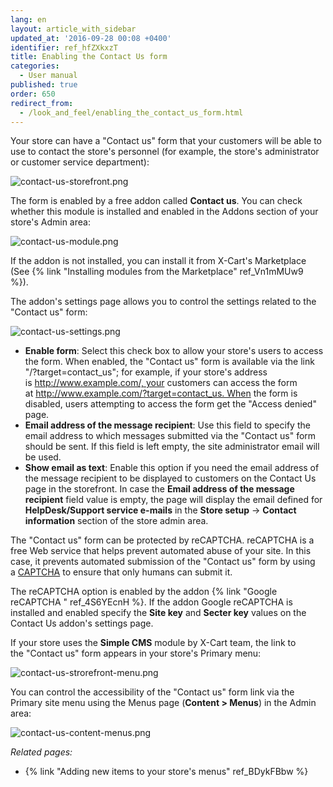 ```yaml
---
lang: en
layout: article_with_sidebar
updated_at: '2016-09-28 00:08 +0400'
identifier: ref_hfZXkxzT
title: Enabling the Contact Us form
categories:
  - User manual
published: true
order: 650
redirect_from:
  - /look_and_feel/enabling_the_contact_us_form.html
---
```



Your store can have a "Contact us" form that your customers will be able to use to contact the store's personnel (for example, the store's administrator or customer service department):

![contact-us-storefront.png]({{site.baseurl}}/attachments/ref_hfZXkxzT/contact-us-storefront.png)

The form is enabled by a free addon called **Contact us**. You can check whether this module is installed and enabled in the Addons section of your store's Admin area:

![contact-us-module.png]({{site.baseurl}}/attachments/ref_hfZXkxzT/contact-us-module.png)

If the addon is not installed, you can install it from X-Cart's Marketplace (See {% link "Installing modules from the Marketplace" ref_Vn1mMUw9 %}). 

The addon's settings page allows you to control the settings related to the "Contact us" form:

![contact-us-settings.png]({{site.baseurl}}/attachments/ref_hfZXkxzT/contact-us-settings.png)

*   **Enable form**: Select this check box to allow your store's users to access the form. When enabled, the "Contact us" form is available via the link "/?target=contact_us"; for example, if your store's address is http://www.example.com/, your customers can access the form at http://www.example.com/?target=contact_us. When the form is disabled, users attempting to access the form get the "Access denied" page.
*   **Email address of the message recipient**: Use this field to specify the email address to which messages submitted via the "Contact us" form should be sent. If this field is left empty, the site administrator email will be used.
*   **Show email as text**: Enable this option if you need the email address of the message recipient to be displayed to customers on the Contact Us page in the storefront. In case the **Email address of the message recipient** field value is empty, the page will display the email defined for **HelpDesk/Support service e-mails** in the **Store setup** -> **Contact information** section of the store admin area.

The "Contact us" form can be protected by reCAPTCHA. reCAPTCHA is a free Web service that helps prevent automated abuse of your site. In this case, it prevents automated submission of the "Contact us" form by using a [CAPTCHA](http://www.google.com/recaptcha#captcha) to ensure that only humans can submit it. 

The reCAPTCHA option is enabled by the addon {% link "Google reCAPTCHA " ref_4S6YEcnH %}.
If the addon Google reCAPTCHA is installed and enabled specify the **Site key** and **Secter key** values on the Contact Us addon's settings page.

If your store uses the **Simple CMS** module by X-Cart team, the link to the "Contact us" form appears in your store's Primary menu: 

![contact-us-strorefront-menu.png]({{site.baseurl}}/attachments/ref_hfZXkxzT/contact-us-strorefront-menu.png)

You can control the accessibility of the "Contact us" form link via the Primary site menu using the Menus page (**Content > Menus**) in the Admin area:

![contact-us-content-menus.png]({{site.baseurl}}/attachments/ref_hfZXkxzT/contact-us-content-menus.png)

_Related pages:_

*   {% link "Adding new items to your store's menus" ref_BDykFBbw %}
